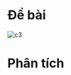 # Đề bài
![c3](https://github.com/VanHoang110802/Competitive_Programming/assets/108053955/b4bf259e-40a9-493d-a261-f4adf3db23b1)

# Phân tích
